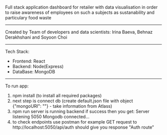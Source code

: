 Full stack application dashboard for retailer with data visualisation in order to raise awareness of employees on such a subjects as sustanability and particulary food waste

---

Created by Team of developers and data scientists: Irina Baeva, Behnaz Derakhshani and Soyoon Choi

---

Tech Stack:

- Frontend: React
- Backend: Node(Express)
- DataBase: MongoDB

---

To run app:

1. npm install (to install all required packages)
2. next step is connect db (create default.json file with object {"mongoURI": ""} - take information from Atlass)
3. npm run server is running backend if success then you get:
   Server listening 5050
   Mongodb connected...
4. to check endpoints use postman
   for example GET request to http://localhost:5050/api/auth should give you response "Auth route"
